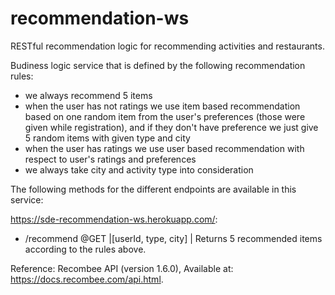 # recommendation-ws
RESTful recommendation logic for recommending activities and restaurants.

Budiness logic service that is defined by the following recommendation rules:
* we always recommend 5 items
* when the user has not ratings we use item based recommendation based on one random item from the user's preferences (those were given while registration), and if they don't have preference we just give 5 random items with given type and city 
* when the user has ratings we use user based recommendation with respect to user's ratings and preferences
* we always take city and activity type into consideration

The following methods for the different endpoints are available in this service:

https://sde-recommendation-ws.herokuapp.com/:

- /recommend @GET |[userId, type, city] | Returns 5 recommended items according to the rules above.

Reference: Recombee API (version 1.6.0), Available at: https://docs.recombee.com/api.html.
